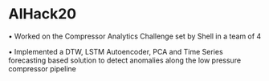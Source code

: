 # AIHack20
• Worked on the Compressor Analytics Challenge set by Shell in a team of 4

• Implemented a DTW, LSTM Autoencoder, PCA and Time Series forecasting based solution to detect anomalies along the low pressure compressor pipeline
